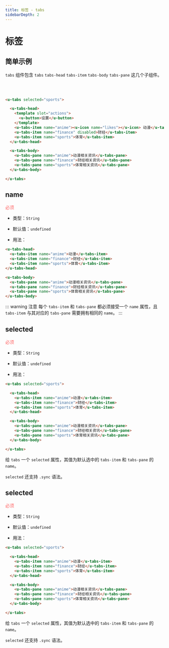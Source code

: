 ```yaml
---
title: 标签 - tabs
sidebarDepth: 2
---
```


# 标签

## 简单示例

`tabs` 组件包含 `tabs` `tabs-head` `tabs-item` `tabs-body` `tabs-pane` 这几个子组件。

<br>

<ClientOnly>
<tabs-demo-1></tabs-demo-1>
</ClientOnly>

<br>

```html
<u-tabs selected="sports">

  <u-tabs-head>
    <template slot="actions">
      <u-button>设置</u-button>
    </template>
    <u-tabs-item name="anime"><u-icon name="likes"></u-icon> 动漫</u-tabs-item>
    <u-tabs-item name="finance" disabled>财经</u-tabs-item>
    <u-tabs-item name="sports">体育</u-tabs-item>
  </u-tabs-head>

  <u-tabs-body>
    <u-tabs-pane name="anime">动漫相关资讯</u-tabs-pane>
    <u-tabs-pane name="finance">财经相关资讯</u-tabs-pane>
    <u-tabs-pane name="sports">体育相关资讯</u-tabs-pane>
  </u-tabs-body>

</u-tabs>
```

## name
<font color=#ff6464>必须</font>

- 类型：`String`

- 默认值：`undefined`

- 用法：

```html
<u-tabs-head>
  <u-tabs-item name="anime">动漫</u-tabs-item>
  <u-tabs-item name="finance">财经</u-tabs-item>
  <u-tabs-item name="sports">体育</u-tabs-item>
</u-tabs-head>

<u-tabs-body>
  <u-tabs-pane name="anime">动漫相关资讯</u-tabs-pane>
  <u-tabs-pane name="finance">财经相关资讯</u-tabs-pane>
  <u-tabs-pane name="sports">体育相关资讯</u-tabs-pane>
</u-tabs-body>
```
::: warning 注意
每个 `tabs-item` 和 `tabs-pane` 都必须接受一个 `name` 属性，且 `tabs-item` 与其对应的 `tabs-pane` 需要拥有相同的 `name`。
:::

## selected
<font color=#ff6464>必须</font>

- 类型：`String`

- 默认值：`undefined`

- 用法：

```html
<u-tabs selected="sports">

  <u-tabs-head>
    <u-tabs-item name="anime">动漫</u-tabs-item>
    <u-tabs-item name="finance">财经</u-tabs-item>
    <u-tabs-item name="sports">体育</u-tabs-item>
  </u-tabs-head>

  <u-tabs-body>
    <u-tabs-pane name="anime">动漫相关资讯</u-tabs-pane>
    <u-tabs-pane name="finance">财经相关资讯</u-tabs-pane>
    <u-tabs-pane name="sports">体育相关资讯</u-tabs-pane>
  </u-tabs-body>

</u-tabs>
```
给 `tabs` 一个 `selected` 属性，其值为默认选中的 `tabs-item` 和 `tabs-pane` 的 `name`。

`selected` 还支持 `.sync` 语法。


<ClientOnly>
<tabs-demo-2></tabs-demo-2>
</ClientOnly>

## selected
<font color=#ff6464>必须</font>

- 类型：`String`

- 默认值：`undefined`

- 用法：

```html
<u-tabs selected="sports">

  <u-tabs-head>
    <u-tabs-item name="anime">动漫</u-tabs-item>
    <u-tabs-item name="finance">财经</u-tabs-item>
    <u-tabs-item name="sports">体育</u-tabs-item>
  </u-tabs-head>

  <u-tabs-body>
    <u-tabs-pane name="anime">动漫相关资讯</u-tabs-pane>
    <u-tabs-pane name="finance">财经相关资讯</u-tabs-pane>
    <u-tabs-pane name="sports">体育相关资讯</u-tabs-pane>
  </u-tabs-body>

</u-tabs>
```
给 `tabs` 一个 `selected` 属性，其值为默认选中的 `tabs-item` 和 `tabs-pane` 的 `name`。

`selected` 还支持 `.sync` 语法。


<ClientOnly>
<tabs-demo-2></tabs-demo-2>
</ClientOnly>